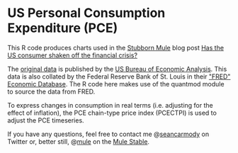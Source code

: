 # US Personal Consumption Expenditure (PCE)

This R code produces charts used in the [Stubborn Mule](http://www.stubbornmule.net) blog post [Has the US consumer shaken off the financial crisis?](http://www.stubbornmule.net/2010/04/us-consumption-growth/)

The [original data](http://www.bea.gov/newsreleases/national/pi/pinewsrelease.htm) is published by the [US Bureau of Economic Analysis](http://www.bea.gov). This data is also collated by the Federal Reserve Bank of St. Louis in their ["FRED" Economic Database](http://research.stlouisfed.org/fred2/). The R code here makes use of the quantmod module to source the data from FRED.

To express changes in consumption in real terms (i.e. adjusting for the effect of inflation), the PCE chain-type price index (PCECTPI) is used to adjust the PCE timeseries.

If you have any questions, feel free to contact me @[seancarmody](http://twitter.com/seancarmody) on Twitter or, better still, @[mule](http://mulestable.net/mule) on the [Mule Stable](http://mulestable.net).
